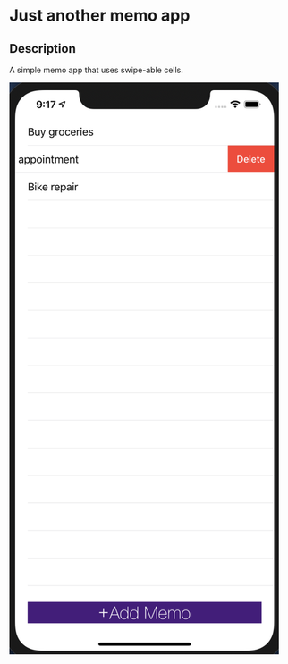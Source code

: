 #  Just another memo app

## Description

A simple memo app that uses swipe-able cells.

![](MemoScreenshot.png)

